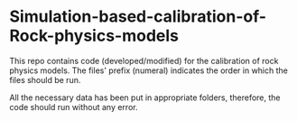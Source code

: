 # Simulation-based-calibration-of-Rock-physics-models
This repo contains code (developed/modified) for the calibration of rock physics models.
The files' prefix (numeral) indicates the order in which the files should be run.

All the necessary data has been put in appropriate folders, therefore, the code should run without any error.
